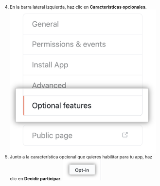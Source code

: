 4. En la barra lateral izquierda, haz clic en **Características opcionales**. ![Pestaña de características opcionales](/assets/images/github-apps/optional-features-option.png)
5. Junto a la característica opcional que quieres habilitar para tu app, haz clic en **Decidir participar**. ![Botón de unirse para habilitar una característica opcional](/assets/images/github-apps/enable-optional-features.png)
